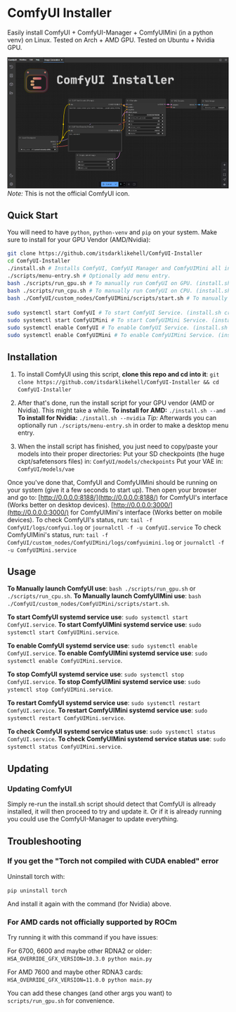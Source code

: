 # ComfyUI Installer

Easily install ComfyUI + ComfyUI-Manager + ComfyUIMini (in a python venv) on Linux.
Tested on Arch + AMD GPU.
Tested on Ubuntu + Nvidia GPU.

![ComfyUI Screenshot](graphics/comfyui_screenshot.png)
_Note:_ This is not the official ComfyUI icon.

## Quick Start

You will need to have `python`, `python-venv` and `pip` on your system.
Make sure to install for your GPU Vendor (AMD/Nvidia):

```sh
git clone https://github.com/itsdarklikehell/ComfyUI-Installer
cd ComfyUI-Installer
./install.sh # Installs ComfyUI, ComfyUI Manager and ComfyUIMini all in one python venv.
./scripts/menu-entry.sh # Optionally add menu entry.
bash ./scripts/run_gpu.sh # To manually run ComfyUI on GPU. (install.sh creates these .sh files during the installation process.)
bash ./scripts/run_cpu.sh # To manually run ComfyUI on CPU. (install.sh creates these .sh files during the installation process.)
bash ./ComfyUI/custom_nodes/ComfyUIMini/scripts/start.sh # To manually run ComfyUIMini.

sudo systemctl start ComfyUI # To start ComfyUI Service. (install.sh creates these service files during the installation process.)
sudo systemctl start ComfyUIMini # To start ComfyUIMini Service. (install.sh creates these service files during the installation process.)
sudo systemctl enable ComfyUI # To enable ComfyUI Service. (install.sh creates these files service during the installation process.)
sudo systemctl enable ComfyUIMini # To enable ComfyUIMini Service. (install.sh creates these service files during the installation process.)
```

## Installation

1. To install ComfyUI using this script, **clone this repo and cd into it**:
   `git clone https://github.com/itsdarklikehell/ComfyUI-Installer && cd ComfyUI-Installer`

2. After that's done, run the install script for your GPU vendor (AMD or Nvidia). This might take a while.
   **To install for AMD:** `./install.sh --amd`
   **To install for Nvidia:** `./install.sh --nvidia`
   _Tip:_ Afterwards you can optionally run `./scripts/menu-entry.sh` in order to make a desktop menu entry.

3. When the install script has finished, you just need to copy/paste your models into their proper directories:
   Put your SD checkpoints (the huge ckpt/safetensors files) in: `ComfyUI/models/checkpoints`
   Put your VAE in: `ComfyUI/models/vae`

Once you've done that, ComfyUI and ComfyUIMini should be running on your system (give it a few seconds to start up).
Then open your browser and go to: 
[http://0.0.0.0:8188/](http://0.0.0.0:8188/) for ComfyUI's interface (Works better on desktop devices).
[http://0.0.0.0:3000/](http://0.0.0.0:3000/) for ComfyUIMini's interface (Works better on mobile devices).
To check ComfyUI's status, run: `tail -f ComfyUI/logs/comfyui.log` or `journalctl -f -u ComfyUI.service`
To check ComfyUIMini's status, run: `tail -f ComfyUI/custom_nodes/ComfyUIMini/logs/comfyuimini.log` or `journalctl -f -u ComfyUIMini.service`

## Usage

**To Manually launch ComfyUI use**: `bash ./scripts/run_gpu.sh` or `./scripts/run_cpu.sh`.
**To Manually launch ComfyUIMini use**: `bash ./ComfyUI/custom_nodes/ComfyUIMini/scripts/start.sh`.

**To start ComfyUI systemd service use**: `sudo systemctl start ComfyUI.service`.
**To start ComfyUIMini systemd service use**: `sudo systemctl start ComfyUIMini.service`.

**To enable ComfyUI systemd service use**: `sudo systemctl enable ComfyUI.service`.
**To enable ComfyUIMini systemd service use**: `sudo systemctl enable ComfyUIMini.service`.

**To stop ComfyUI systemd service use**: `sudo systemctl stop ComfyUI.service`.
**To stop ComfyUIMini systemd service use**: `sudo ystemctl stop ComfyUIMini.service`.

**To restart ComfyUI systemd service use**: `sudo systemctl restart ComfyUI.service`.
**To restart ComfyUIMini systemd service use**: `sudo systemctl restart ComfyUIMini.service`.

**To check ComfyUI systemd service status use**: `sudo systemctl status ComfyUI.service`.
**To check ComfyUIMini systemd service status use**: `sudo systemctl status ComfyUIMini.service`.

## Updating

### Updating ComfyUI
Simply re-run the install.sh script should detect that ComfyUI is allready installed, it will then proceed to try and update it. Or if it is already running you could use the ComfyUI-Manager to update everything.

## Troubleshooting

### If you get the "Torch not compiled with CUDA enabled" error

Uninstall torch with:

`pip uninstall torch`

And install it again with the command (for Nvidia) above.

### For AMD cards not officially supported by ROCm

Try running it with this command if you have issues:

For 6700, 6600 and maybe other RDNA2 or older: `HSA_OVERRIDE_GFX_VERSION=10.3.0 python main.py`

For AMD 7600 and maybe other RDNA3 cards: `HSA_OVERRIDE_GFX_VERSION=11.0.0 python main.py`

You can add these changes (and other args you want) to `scripts/run_gpu.sh` for convenience.
